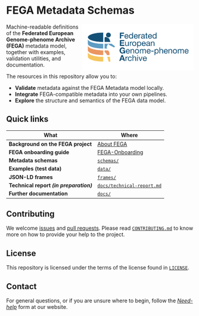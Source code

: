 # FEGA Metadata Schemas
<img src="./docs/images/logos/FEGA-logo-generic.svg"
     alt="Federated EGA logo"
     width="300"
     align="right" />

Machine-readable definitions of the **Federated European Genome-phenome Archive (FEGA)** metadata model, together with examples, validation utilities, and documentation.

The resources in this repository allow you to:

* **Validate** metadata against the FEGA Metadata model locally.
* **Integrate** FEGA-compatible metadata into your own pipelines.
* **Explore** the structure and semantics of the FEGA data model.

## Quick links

| What | Where |
|------|-------|
| **Background on the FEGA project** | [About FEGA](https://ega-archive.org/about/projects-and-funders/federated-ega/) |
| **FEGA onboarding guide** | [FEGA-Onboarding](https://ega-archive.github.io/FEGA-onboarding/) |
| **Metadata schemas** | [`schemas/`](./schemas/) |
| **Examples (test data)** | [`data/`](./data/) |
| **JSON-LD frames** | [`frames/`](./frames/) |
| **Technical report _(in preparation)_** | [`docs/technical-report.md`](./docs/technical-report.md) |
| **Further documentation** | [`docs/`](./docs/) |

## Contributing

We welcome [issues](https://github.com/EGA-archive/fega-metadata-schema/issues/new/choose) and [pull requests](https://github.com/EbiEga/ega-metadata-schema/pulls). Please read [`CONTRIBUTING.md`](./CONTRIBUTING.md) to know more on how to provide your help to the project.

## License

This repository is licensed under the terms of the license found in [`LICENSE`](./LICENSE).

## Contact
For general questions, or if you are unsure where to begin, follow the [_Need-help_](https://ega-archive.org/need-help/) form at our website.
